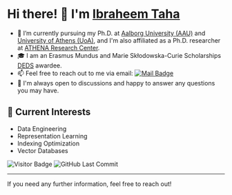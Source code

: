 # Hi there! 👋 I'm [Ibraheem Taha](https://github.com/IbraheemTaha)

- 🔭 I’m currently pursuing my Ph.D. at [Aalborg University (AAU)](https://www.aau.dk/) and [University of Athens (UoA)](https://en.uoa.gr/), and I'm also affiliated as a Ph.D. researcher at [ATHENA Research Center](https://www.athenarc.gr/en/home). 
- 🎓 I am an Erasmus Mundus and Marie Skłodowska-Curie Scholarships [DEDS](https://deds.ulb.ac.be/) awardee.
- 📫 Feel free to reach out to me via email: [![Mail Badge](https://img.shields.io/badge/ibta@cs.aau.dk-c14438?style=flat&logo=Gmail&logoColor=white)](mailto:ibta@cs.aau.dk "Connect via Email")
- 💬 I'm always open to discussions and happy to answer any questions you may have.

## 🌱 **Current Interests**
- Data Engineering
- Representation Learning
- Indexing Optimization
- Vector Databases

![Visitor Badge](https://visitor-badge.laobi.icu/badge?page_id=IbraheemTaha)
<img alt="GitHub Last Commit" src="https://img.shields.io/github/last-commit/IbraheemTaha/IbraheemTaha?label=Last%20updated&style=flat&color=cfa81c">

---

If you need any further information, feel free to reach out!
